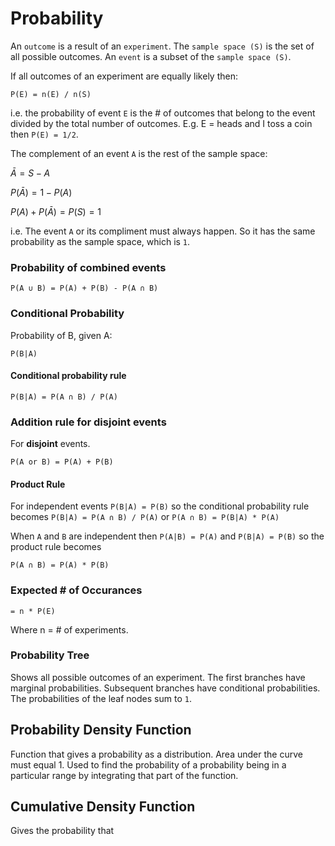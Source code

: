 Probability
=====

An `outcome` is a result of an `experiment`. The `sample space (S)` is the set of all possible outcomes. An `event` is a subset of the `sample space (S)`.

If all outcomes of an experiment are equally likely then:

    P(E) = n(E) / n(S)

i.e. the probability of event `E` is the # of outcomes that belong to the event divided by the total number of outcomes. E.g. E = heads and I toss a coin then `P(E) = 1/2`.

The complement of an event `A` is the rest of the sample space:

$\bar{A} = S - A$

$P(\bar{A}) = 1 - P(A)$

$P(A) + P(\bar{A}) = P(S) = 1$

i.e. The event `A` or its compliment must always happen. So it has the same probability as the sample space, which is `1`.

### Probability of combined events

    P(A ∪ B) = P(A) + P(B) - P(A ∩ B)

### Conditional Probability

Probability of B, given A:

    P(B|A)

#### Conditional probability rule

    P(B|A) = P(A ∩ B) / P(A)

### Addition rule for disjoint events

For **disjoint** events.

    P(A or B) = P(A) + P(B)

#### Product Rule

For independent events `P(B|A) = P(B)` so the conditional probability rule becomes `P(B|A) = P(A ∩ B) / P(A)` or `P(A ∩ B) = P(B|A) * P(A)`

When `A` and `B` are independent then `P(A|B) = P(A)` and `P(B|A) = P(B)` so the product rule becomes

    P(A ∩ B) = P(A) * P(B)

### Expected # of Occurances

    = n * P(E)

Where n = # of experiments.

### Probability Tree

Shows all possible outcomes of an experiment. The first branches have marginal probabilities. Subsequent branches have conditional probabilities. The probabilities of the leaf nodes sum to `1`.

## Probability Density Function

Function that gives a probability as a distribution. Area under the curve must equal 1. Used to find the probability of a probability being in a particular range by integrating that part of the function. 

## Cumulative Density Function

Gives the probability that 

<script>
</script>
